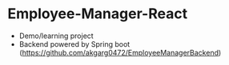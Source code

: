# Employee-Manager-React
- Demo/learning project
- Backend powered by Spring boot (https://github.com/akgarg0472/EmployeeManagerBackend)
